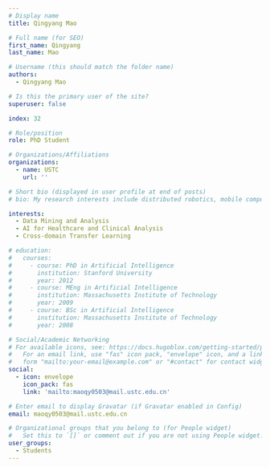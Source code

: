```yaml
---
# Display name
title: Qingyang Mao

# Full name (for SEO)
first_name: Qingyang
last_name: Mao

# Username (this should match the folder name)
authors:
  - Qingyang Mao

# Is this the primary user of the site?
superuser: false

index: 32

# Role/position
role: PhD Student

# Organizations/Affiliations
organizations:
  - name: USTC
    url: ''

# Short bio (displayed in user profile at end of posts)
# bio: My research interests include distributed robotics, mobile computing and programmable matter.

interests:
  - Data Mining and Analysis
  - AI for Healthcare and Clinical Analysis
  - Cross-domain Transfer Learning

# education:
#   courses:
#     - course: PhD in Artificial Intelligence
#       institution: Stanford University
#       year: 2012
#     - course: MEng in Artificial Intelligence
#       institution: Massachusetts Institute of Technology
#       year: 2009
#     - course: BSc in Artificial Intelligence
#       institution: Massachusetts Institute of Technology
#       year: 2008

# Social/Academic Networking
# For available icons, see: https://docs.hugoblox.com/getting-started/page-builder/#icons
#   For an email link, use "fas" icon pack, "envelope" icon, and a link in the
#   form "mailto:your-email@example.com" or "#contact" for contact widget.
social:
  - icon: envelope
    icon_pack: fas
    link: 'mailto:maoqy0503@mail.ustc.edu.cn'

# Enter email to display Gravatar (if Gravatar enabled in Config)
email: maoqy0503@mail.ustc.edu.cn

# Organizational groups that you belong to (for People widget)
#   Set this to `[]` or comment out if you are not using People widget.
user_groups:
  - Students
---
```


